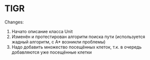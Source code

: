 # TIGR
Changes:
1) Начато описание класса Unit 
2) Изменён и протестирован алгоритм поиска пути (используется жадный алгоритм, с A* возникли проблемы)
3) Надо добавить множество посещённых клеток, т.к. в очередь добавляются уже посещённые клетки
